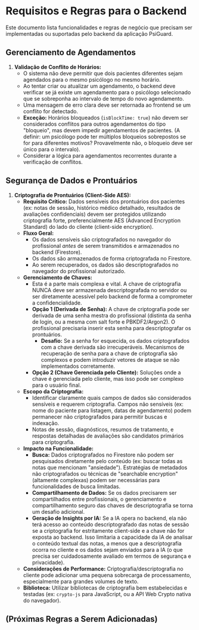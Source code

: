 # Requisitos e Regras para o Backend

Este documento lista funcionalidades e regras de negócio que precisam ser implementadas ou suportadas pelo backend da aplicação PsiGuard.

## Gerenciamento de Agendamentos

1.  **Validação de Conflito de Horários:**
    *   O sistema não deve permitir que dois pacientes diferentes sejam agendados para o mesmo psicólogo no mesmo horário.
    *   Ao tentar criar ou atualizar um agendamento, o backend deve verificar se já existe um agendamento para o psicólogo selecionado que se sobreponha ao intervalo de tempo do novo agendamento.
    *   Uma mensagem de erro clara deve ser retornada ao frontend se um conflito for detectado.
    *   **Exceção:** Horários bloqueados (`isBlockTime: true`) não devem ser considerados conflitos para outros agendamentos do tipo "bloqueio", mas devem impedir agendamentos de pacientes. (A definir: um psicólogo pode ter múltiplos bloqueios sobrepostos se for para diferentes motivos? Provavelmente não, o bloqueio deve ser único para o intervalo).
    *   Considerar a lógica para agendamentos recorrentes durante a verificação de conflitos.

## Segurança de Dados e Prontuários

1.  **Criptografia de Prontuários (Client-Side AES):**
    *   **Requisito Crítico:** Dados sensíveis dos prontuários dos pacientes (ex: notas de sessão, histórico médico detalhado, resultados de avaliações confidenciais) devem ser protegidos utilizando criptografia forte, preferencialmente AES (Advanced Encryption Standard) do lado do cliente (client-side encryption).
    *   **Fluxo Geral:**
        *   Os dados sensíveis são criptografados no navegador do profissional *antes* de serem transmitidos e armazenados no backend (Firestore).
        *   Os dados são armazenados de forma criptografada no Firestore.
        *   Ao serem recuperados, os dados são descriptografados no navegador do profissional autorizado.
    *   **Gerenciamento de Chaves:**
        *   Esta é a parte mais complexa e vital. A chave de criptografia NUNCA deve ser armazenada descriptografada no servidor ou ser diretamente acessível pelo backend de forma a comprometer a confidencialidade.
        *   **Opção 1 (Derivada de Senha):** A chave de criptografia pode ser derivada de uma senha mestra do profissional (distinta da senha de login, ou a mesma com salt forte e PBKDF2/Argon2). O profissional precisaria inserir esta senha para descriptografar os prontuários.
            *   **Desafio:** Se a senha for esquecida, os dados criptografados com a chave derivada são irrecuperáveis. Mecanismos de recuperação de senha para a chave de criptografia são complexos e podem introduzir vetores de ataque se não implementados corretamente.
        *   **Opção 2 (Chave Gerenciada pelo Cliente):** Soluções onde a chave é gerenciada pelo cliente, mas isso pode ser complexo para o usuário final.
    *   **Escopo da Criptografia:**
        *   Identificar claramente quais campos de dados são considerados sensíveis e requerem criptografia. Campos não sensíveis (ex: nome do paciente para listagem, datas de agendamento) podem permanecer não criptografados para permitir buscas e indexação.
        *   Notas de sessão, diagnósticos, resumos de tratamento, e respostas detalhadas de avaliações são candidatos primários para criptografia.
    *   **Impacto na Funcionalidade:**
        *   **Busca:** Dados criptografados no Firestore não podem ser pesquisados diretamente pelo conteúdo (ex: buscar todas as notas que mencionam "ansiedade"). Estratégias de metadados não criptografados ou técnicas de "searchable encryption" (altamente complexas) podem ser necessárias para funcionalidades de busca limitadas.
        *   **Compartilhamento de Dados:** Se os dados precisarem ser compartilhados entre profissionais, o gerenciamento e compartilhamento seguro das chaves de descriptografia se torna um desafio adicional.
        *   **Geração de Insights por IA:** Se a IA opera no backend, ela não terá acesso ao conteúdo descriptografado das notas de sessão se a criptografia for estritamente client-side e a chave não for exposta ao backend. Isso limitaria a capacidade da IA de analisar o conteúdo textual das notas, a menos que a descriptografia ocorra no cliente e os dados sejam enviados para a IA (o que precisa ser cuidadosamente avaliado em termos de segurança e privacidade).
    *   **Considerações de Performance:** Criptografia/descriptografia no cliente pode adicionar uma pequena sobrecarga de processamento, especialmente para grandes volumes de texto.
    *   **Biblioteca:** Utilizar bibliotecas de criptografia bem estabelecidas e testadas (ex: `crypto-js` para JavaScript, ou a API Web Crypto nativa do navegador).

## (Próximas Regras a Serem Adicionadas)
